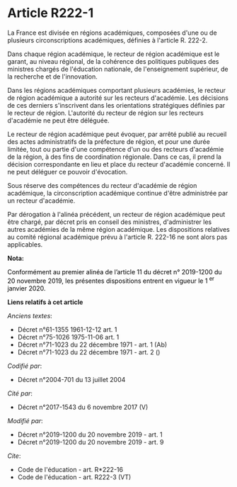 # Article R222-1

La France est divisée en régions académiques, composées d'une ou de plusieurs circonscriptions académiques, définies à
l'article R. 222-2.

Dans chaque région académique, le recteur de région académique est le garant, au niveau régional, de la cohérence des
politiques publiques des ministres chargés de l'éducation nationale, de l'enseignement supérieur, de la recherche et de
l'innovation.

Dans les régions académiques comportant plusieurs académies, le recteur de région académique a autorité sur les recteurs
d'académie. Les décisions de ces derniers s'inscrivent dans les orientations stratégiques définies par le recteur de région.
L'autorité du recteur de région sur les recteurs d'académie ne peut être déléguée.

Le recteur de région académique peut évoquer, par arrêté publié au recueil des actes administratifs de la préfecture de
région, et pour une durée limitée, tout ou partie d'une compétence d'un ou des recteurs d'académie de la région, à des fins
de coordination régionale. Dans ce cas, il prend la décision correspondante en lieu et place du recteur d'académie concerné.
Il ne peut déléguer ce pouvoir d'évocation.

Sous réserve des compétences du recteur d'académie de région académique, la circonscription académique continue d'être
administrée par un recteur d'académie.

Par dérogation à l'alinéa précédent, un recteur de région académique peut être chargé, par décret pris en conseil des
ministres, d'administrer les autres académies de la même région académique. Les dispositions relatives au comité régional
académique prévu à l'article R. 222-16 ne sont alors pas applicables.

**Nota:**

<font color="black">Conformément au premier alinéa de l’article 11 du décret n° 2019-1200 du 20 novembre 2019, les présentes
dispositions entrent en vigueur le 1
    <sup>er</sup> janvier 2020.</font>

**Liens relatifs à cet article**

_Anciens textes_:

  - Décret n°61-1355 1961-12-12 art. 1
  - Décret n°75-1026 1975-11-06 art. 1
  - Décret n°71-1023 du 22 décembre 1971 - art. 1 (Ab)
  - Décret n°71-1023 du 22 décembre 1971 - art. 2 ()

_Codifié par_:

  - Décret n°2004-701 du 13 juillet 2004

_Cité par_:

  - Décret n°2017-1543 du 6 novembre 2017 (V)

_Modifié par_:

  - Décret n°2019-1200 du 20 novembre 2019 - art. 1
  - Décret n°2019-1200 du 20 novembre 2019 - art. 9

_Cite_:

  - Code de l'éducation - art. R*222-16
  - Code de l'éducation - art. R222-3 (VT)
